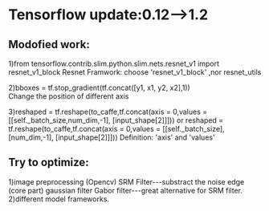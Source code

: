 # Tensorflow update:0.12-->1.2
## Modofied work:
1)from tensorflow.contrib.slim.python.slim.nets.resnet_v1 import resnet_v1_block
Resnet Framwork: choose 'resnet_v1_block' ,nor resnet_utils

2)bboxes = tf.stop_gradient(tf.concat([y1, x1, y2, x2],1))  
Change the position of different axis

3)reshaped = tf.reshape(to_caffe,tf.concat(axis = 0,values = [[self._batch_size,num_dim,-1], [input_shape[2]]]))
or reshaped = tf.reshape(to_caffe,tf.concat(axis = 0,values = [[self._batch_size],[num_dim,-1], [input_shape[2]]]))
Definition: 'axis'  and 'values'

## Try to optimize:
1)image preprocessing (Opencv)
SRM Filter---substract the noise edge (core part)
gaussian filter
Gabor filter---great alternative for SRM filter.
2)different model frameworks.
